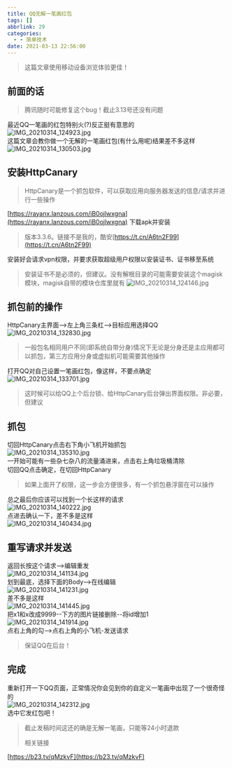 ```yaml
---
title: QQ无解一笔画红包
tags: []
abbrlink: 29
categories:
  - - 简单技术
date: 2021-03-13 22:56:00
---
```


> 这篇文章使用移动设备浏览体验更佳！

## 前面的话

> 腾讯随时可能修复这个bug！截止3.13号还没有问题

最近QQ一笔画的红包特别火(?)反正挺有意思的  
![IMG_20210314_124923.jpg](https://jiecs.xyz/usr/uploads/2021/03/2797009428.jpg "IMG_20210314_124923.jpg")  
这篇文章会教你做一个无解的一笔画红包(有什么用呢)结果差不多这样  
![IMG_20210314_130503.jpg](https://jiecs.xyz/usr/uploads/2021/03/3418051569.jpg "IMG_20210314_130503.jpg")

## 安装HttpCanary

> HttpCanary是一个抓包软件，可以获取应用向服务器发送的信息/请求并进行一些操作

[https://rayanx.lanzous.com/iB0ojlwxgna](https://rayanx.lanzous.com/iB0ojlwxgna) 下载apk并安装

> 版本3.3.6。链接不是我的，酷安[https://t.cn/A6tn2F99](https://t.cn/A6tn2F99)

安装好会请求vpn权限，并要求获取超级用户权限以安装证书、证书移至系统

> 安装证书不是必须的，但建议。没有解根目录的可能需要安装这个magisk模块，magisk自带的模块仓库里就有 ![IMG_20210314_124146.jpg](https://jiecs.xyz/usr/uploads/2021/03/3687578619.jpg "IMG_20210314_124146.jpg")

## 抓包前的操作

HttpCanary主界面-->左上角三条杠-->目标应用选择QQ  
![IMG_20210314_132830.jpg](https://jiecs.xyz/usr/uploads/2021/03/520706011.jpg "IMG_20210314_132830.jpg")

> 一般包名相同用户不同(即系统自带分身)情况下无论是分身还是主应用都可以抓包，第三方应用分身或虚拟机可能需要其他操作

打开QQ对自己设置一笔画红包，像这样，不要点确定  
![IMG_20210314_133701.jpg](https://jiecs.xyz/usr/uploads/2021/03/15188474.jpg "IMG_20210314_133701.jpg")

> 这时候可以给QQ上个后台锁、给HttpCanary后台弹出界面权限。非必要，但建议

## 抓包

切回HttpCanary点击右下角小飞机开始抓包  
![IMG_20210314_135310.jpg](https://jiecs.xyz/usr/uploads/2021/03/2115540327.jpg "IMG_20210314_135310.jpg")  
一开始可能有一些杂七杂八的流量涌进来，点击右上角垃圾桶清除  
切回QQ点击确定，在切回HttpCanary

> 如果上面开了权限，这一步会方便很多，有一个抓包悬浮窗在可以操作

总之最后你应该可以找到一个长这样的请求  
![IMG_20210314_140222.jpg](https://jiecs.xyz/usr/uploads/2021/03/1776413005.jpg "IMG_20210314_140222.jpg")  
点进去确认一下，差不多是这样  
![IMG_20210314_140434.jpg](https://jiecs.xyz/usr/uploads/2021/03/1029631443.jpg "IMG_20210314_140434.jpg")

## 重写请求并发送

返回长按这个请求-->编辑重发  
![IMG_20210314_141134.jpg](https://jiecs.xyz/usr/uploads/2021/03/3574430677.jpg "IMG_20210314_141134.jpg")  
划到最底，选择下面的Body-->在线编辑  
![IMG_20210314_141231.jpg](https://jiecs.xyz/usr/uploads/2021/03/3272204636.jpg "IMG_20210314_141231.jpg")  
差不多是这样  
![IMG_20210314_141445.jpg](https://jiecs.xyz/usr/uploads/2021/03/1282454695.jpg "IMG_20210314_141445.jpg")  
把x1和x改成9999--下方的图片链接删除--将id增加1  
![IMG_20210314_141914.jpg](https://jiecs.xyz/usr/uploads/2021/03/3369504991.jpg "IMG_20210314_141914.jpg")  
点右上角的勾-->点右上角的小飞机-发送请求

> 保证QQ在后台！

## 完成

重新打开一下QQ页面，正常情况你会见到你的自定义一笔画中出现了一个很奇怪的  
![IMG_20210314_142312.jpg](https://jiecs.xyz/usr/uploads/2021/03/2702364214.jpg "IMG_20210314_142312.jpg")  
选中它发红包吧！

> 截止发稿时间这还的确是无解一笔画，只能等24小时退款
>
> 相关链接

[https://b23.tv/qMzkvF](https://b23.tv/qMzkvF)
